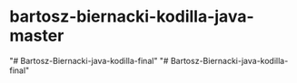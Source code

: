 # bartosz-biernacki-kodilla-java-master
"# Bartosz-Biernacki-java-kodilla-final" 
"# Bartosz-Biernacki-java-kodilla-final" 
